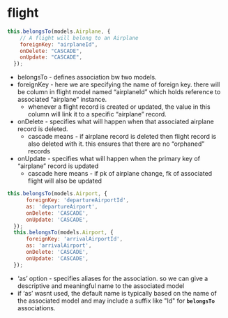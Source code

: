 # flight

```jsx
this.belongsTo(models.Airplane, {
    // A flight will belong to an Airplane
    foreignKey: "airplaneId",
    onDelete: "CASCADE",
    onUpdate: "CASCADE",
  });
```

- belongsTo - defines association bw two models.
- foreignKey - here we are specifying the name of foreign key. there will be column in flight model named “airplaneId” which holds reference to associated “airplane” instance.
    - whenever a flight record is created or updated, the value in this column will link it to a specific “airplane” record.
- onDelete - specifies what will happen when that associated airplane record is deleted.
    - cascade means - if airplane record is deleted then flight record is also deleted with it. this ensures that there are no “orphaned” records
- onUpdate - specifies what will happen when the primary key of “airplane” record is updated
    - cascade here means - if pk of airplane change, fk of associated flight will also be updated

```jsx
this.belongsTo(models.Airport, {
      foreignKey: 'departureAirportId',
      as: 'departureAirport',
      onDelete: 'CASCADE',
      onUpdate: 'CASCADE',
  });
  this.belongsTo(models.Airport, {
      foreignKey: 'arrivalAirportId',
      as: 'arrivalAirport',
      onDelete: 'CASCADE',
      onUpdate: 'CASCADE',
  });
```

- ‘as’ option - specifies aliases for the association. so we can give a descriptive and meaningful name to the associated model
- if ‘as’ wasnt used, the default name is typically based on the name of the associated model and may include a suffix like "Id" for **`belongsTo`** associations.